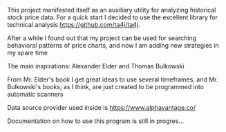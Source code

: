 This project manifested itself as an auxiliary utility for analyzing historical stock price data. For a quick start I decided to use the excellent library for technical analysis https://github.com/ta4j/ta4j.

After a while I found out that my project can be used for searching behavioral patterns of price charts, and now I am adding new strategies in my spare time

The main inspirations: Alexander Elder and Thomas Bulkowski

From Mr. Elder's book I get great ideas to use several timeframes, and Mr. Bulkowski's books, as I think, are just created to be programmed into automatic scanners

Data source provider used inside is https://www.alphavantage.co/

Documentation on how to use this program is still in progres...